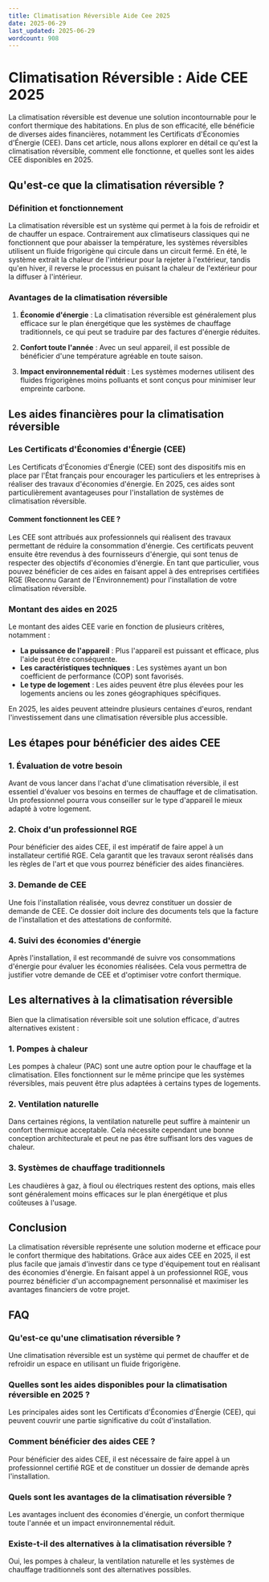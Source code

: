 ```yaml
---
title: Climatisation Réversible Aide Cee 2025
date: 2025-06-29
last_updated: 2025-06-29
wordcount: 908
---
```


# Climatisation Réversible : Aide CEE 2025

La climatisation réversible est devenue une solution incontournable pour le confort thermique des habitations. En plus de son efficacité, elle bénéficie de diverses aides financières, notamment les Certificats d'Économies d'Énergie (CEE). Dans cet article, nous allons explorer en détail ce qu'est la climatisation réversible, comment elle fonctionne, et quelles sont les aides CEE disponibles en 2025.

## Qu'est-ce que la climatisation réversible ?

### Définition et fonctionnement

La climatisation réversible est un système qui permet à la fois de refroidir et de chauffer un espace. Contrairement aux climatiseurs classiques qui ne fonctionnent que pour abaisser la température, les systèmes réversibles utilisent un fluide frigorigène qui circule dans un circuit fermé. En été, le système extrait la chaleur de l'intérieur pour la rejeter à l'extérieur, tandis qu'en hiver, il reverse le processus en puisant la chaleur de l'extérieur pour la diffuser à l'intérieur.

### Avantages de la climatisation réversible

1. **Économie d'énergie** : La climatisation réversible est généralement plus efficace sur le plan énergétique que les systèmes de chauffage traditionnels, ce qui peut se traduire par des factures d'énergie réduites.
   
2. **Confort toute l'année** : Avec un seul appareil, il est possible de bénéficier d'une température agréable en toute saison.

3. **Impact environnemental réduit** : Les systèmes modernes utilisent des fluides frigorigènes moins polluants et sont conçus pour minimiser leur empreinte carbone.

## Les aides financières pour la climatisation réversible

### Les Certificats d'Économies d'Énergie (CEE)

Les Certificats d'Économies d'Énergie (CEE) sont des dispositifs mis en place par l'État français pour encourager les particuliers et les entreprises à réaliser des travaux d'économies d'énergie. En 2025, ces aides sont particulièrement avantageuses pour l'installation de systèmes de climatisation réversible.

#### Comment fonctionnent les CEE ?

Les CEE sont attribués aux professionnels qui réalisent des travaux permettant de réduire la consommation d'énergie. Ces certificats peuvent ensuite être revendus à des fournisseurs d'énergie, qui sont tenus de respecter des objectifs d'économies d'énergie. En tant que particulier, vous pouvez bénéficier de ces aides en faisant appel à des entreprises certifiées RGE (Reconnu Garant de l'Environnement) pour l'installation de votre climatisation réversible.

### Montant des aides en 2025

Le montant des aides CEE varie en fonction de plusieurs critères, notamment :

- **La puissance de l'appareil** : Plus l'appareil est puissant et efficace, plus l'aide peut être conséquente.
- **Les caractéristiques techniques** : Les systèmes ayant un bon coefficient de performance (COP) sont favorisés.
- **Le type de logement** : Les aides peuvent être plus élevées pour les logements anciens ou les zones géographiques spécifiques.

En 2025, les aides peuvent atteindre plusieurs centaines d'euros, rendant l'investissement dans une climatisation réversible plus accessible.

## Les étapes pour bénéficier des aides CEE

### 1. Évaluation de votre besoin

Avant de vous lancer dans l'achat d'une climatisation réversible, il est essentiel d'évaluer vos besoins en termes de chauffage et de climatisation. Un professionnel pourra vous conseiller sur le type d'appareil le mieux adapté à votre logement.

### 2. Choix d'un professionnel RGE

Pour bénéficier des aides CEE, il est impératif de faire appel à un installateur certifié RGE. Cela garantit que les travaux seront réalisés dans les règles de l'art et que vous pourrez bénéficier des aides financières.

### 3. Demande de CEE

Une fois l'installation réalisée, vous devrez constituer un dossier de demande de CEE. Ce dossier doit inclure des documents tels que la facture de l'installation et des attestations de conformité.

### 4. Suivi des économies d'énergie

Après l'installation, il est recommandé de suivre vos consommations d'énergie pour évaluer les économies réalisées. Cela vous permettra de justifier votre demande de CEE et d'optimiser votre confort thermique.

## Les alternatives à la climatisation réversible

Bien que la climatisation réversible soit une solution efficace, d'autres alternatives existent :

### 1. Pompes à chaleur

Les pompes à chaleur (PAC) sont une autre option pour le chauffage et la climatisation. Elles fonctionnent sur le même principe que les systèmes réversibles, mais peuvent être plus adaptées à certains types de logements.

### 2. Ventilation naturelle

Dans certaines régions, la ventilation naturelle peut suffire à maintenir un confort thermique acceptable. Cela nécessite cependant une bonne conception architecturale et peut ne pas être suffisant lors des vagues de chaleur.

### 3. Systèmes de chauffage traditionnels

Les chaudières à gaz, à fioul ou électriques restent des options, mais elles sont généralement moins efficaces sur le plan énergétique et plus coûteuses à l'usage.

## Conclusion

La climatisation réversible représente une solution moderne et efficace pour le confort thermique des habitations. Grâce aux aides CEE en 2025, il est plus facile que jamais d'investir dans ce type d'équipement tout en réalisant des économies d'énergie. En faisant appel à un professionnel RGE, vous pourrez bénéficier d'un accompagnement personnalisé et maximiser les avantages financiers de votre projet.

## FAQ

### Qu'est-ce qu'une climatisation réversible ?

Une climatisation réversible est un système qui permet de chauffer et de refroidir un espace en utilisant un fluide frigorigène.

### Quelles sont les aides disponibles pour la climatisation réversible en 2025 ?

Les principales aides sont les Certificats d'Économies d'Énergie (CEE), qui peuvent couvrir une partie significative du coût d'installation.

### Comment bénéficier des aides CEE ?

Pour bénéficier des aides CEE, il est nécessaire de faire appel à un professionnel certifié RGE et de constituer un dossier de demande après l'installation.

### Quels sont les avantages de la climatisation réversible ?

Les avantages incluent des économies d'énergie, un confort thermique toute l'année et un impact environnemental réduit.

### Existe-t-il des alternatives à la climatisation réversible ?

Oui, les pompes à chaleur, la ventilation naturelle et les systèmes de chauffage traditionnels sont des alternatives possibles.